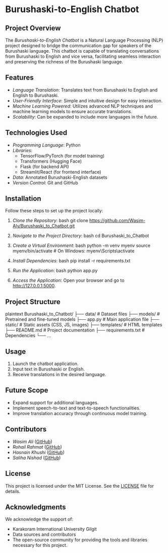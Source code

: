 # Burushaski-to-English Chatbot

## Project Overview
The *Burushaski-to-English Chatbot* is a Natural Language Processing (NLP) project designed to bridge the communication gap for speakers of the Burushaski language. This chatbot is capable of translating conversations from Burushaski to English and vice versa, facilitating seamless interaction and preserving the richness of the Burushaski language.

## Features
- *Language Translation*: Translates text from Burushaski to English and English to Burushaski.
- *User-Friendly Interface*: Simple and intuitive design for easy interaction.
- *Machine Learning Powered*: Utilizes advanced NLP techniques and machine learning models to ensure accurate translations.
- *Scalability*: Can be expanded to include more languages in the future.

## Technologies Used
- *Programming Language*: Python
- *Libraries*: 
  - TensorFlow/PyTorch (for model training)
  - Transformers (Hugging Face)
  - Flask (for backend API)
  - Streamlit/React (for frontend interface)
- *Data*: Annotated Burushaski-English datasets
- *Version Control*: Git and GitHub

## Installation
Follow these steps to set up the project locally:

1. *Clone the Repository*:
   bash
   git clone https://github.com/Wasim-Aly/Burushaski_to_Chatbot.git
   

2. *Navigate to the Project Directory*:
   bash
   cd Burushaski_to_Chatbot
   

3. *Create a Virtual Environment*:
   bash
   python -m venv myenv
   source myenv/bin/activate  # On Windows: myenv\Scripts\activate
   

4. *Install Dependencies*:
   bash
   pip install -r requirements.txt
   

5. *Run the Application*:
   bash
   python app.py
   

6. *Access the Application*:
   Open your browser and go to http://127.0.0.1:5000.

## Project Structure
plaintext
Burushaski_to_Chatbot/
├── data/               # Dataset files
├── models/             # Pretrained and fine-tuned models
├── app.py              # Main application file
├── static/             # Static assets (CSS, JS, images)
├── templates/          # HTML templates
├── README.md           # Project documentation
├── requirements.txt    # Dependencies
└── ...


## Usage
1. Launch the chatbot application.
2. Input text in Burushaski or English.
3. Receive translations in the desired language.

## Future Scope
- Expand support for additional languages.
- Implement speech-to-text and text-to-speech functionalities.
- Improve translation accuracy through continuous model training.

## Contributors
- *Wasim Ali* ([GitHub](https://github.com/Wasim-Aly))
- *Rohail Rahmat* ([GitHub](https://github.com/rohailrahmat))
- *Hasnain Khushi* ([GitHub](https://github.com/hasnain23233))
- *Saliha Nishad* ([GitHub](https://github.com/Saliha-Nishat))

## License
This project is licensed under the MIT License. See the [LICENSE](LICENSE) file for details.

## Acknowledgments
We acknowledge the support of:
- Karakoram International University Gilgit
- Data sources and contributors
- The open-source community for providing the tools and libraries necessary for this project.
